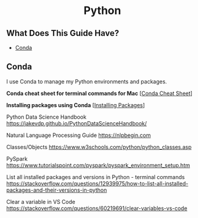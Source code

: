 <h1 align="center">Python</h1>

## What Does This Guide Have?

- [Conda](#conda)

## Conda

I use Conda to manage my Python environments and packages.

**Conda cheat sheet for terminal commands for Mac** [[Conda Cheat Sheet](https://docs.conda.io/projects/conda/en/4.6.0/_downloads/52a95608c49671267e40c689e0bc00ca/conda-cheatsheet.pdf)]

**Installing packages using Conda** [[Installing Packages](https://www.tutorialspoint.com/how-do-i-install-python-packages-in-anaconda)]

Python Data Science Handbook https://jakevdp.github.io/PythonDataScienceHandbook/

Natural Language Processing Guide https://nlpbegin.com

Classes/Objects https://www.w3schools.com/python/python_classes.asp

PySpark https://www.tutorialspoint.com/pyspark/pyspark_environment_setup.htm

List all installed packages and versions in Python - terminal commands https://stackoverflow.com/questions/12939975/how-to-list-all-installed-packages-and-their-versions-in-python

Clear a variable in VS Code https://stackoverflow.com/questions/60219691/clear-variables-vs-code
